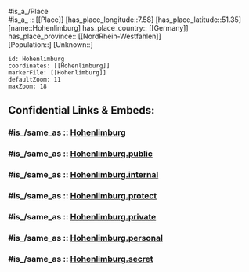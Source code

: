 ﻿---
confidential: public
isDeleted: false
location:
- 51.35
- 7.58
mapmarker: city
mapzoom:
- 7
- 12
SpocWebEntityId: 30980
tags:
- geo/City
type: City
---

#is_a_/Place  
#is_a_ :: [[Place]] 
[has_place_longitude::7.58] 
[has_place_latitude::51.35] 
[name::Hohenlimburg] 
has_place_country:: [[Germany]]  
has_place_province:: [[NordRhein-Westfahlen]]  
[Population::] 
[Unknown::] 


```leaflet
id: Hohenlimburg
coordinates: [[Hohenlimburg]] 
markerFile: [[Hohenlimburg]] 
defaultZoom: 11 
maxZoom: 18
```


## Confidential Links & Embeds: 

### #is_/same_as :: [Hohenlimburg](/_Standards/Earth/Continent/Europe/Europe~Central/Germany/Germany~West/Nordrhein-Westfalen/counties~NW/Hagen/Hohenlimburg.md) 

### #is_/same_as :: [Hohenlimburg.public](/_public/Earth/Continent/Europe/Europe~Central/Germany/Germany~West/Nordrhein-Westfalen/counties~NW/Hagen/Hohenlimburg.public.md) 

### #is_/same_as :: [Hohenlimburg.internal](/_internal/Earth/Continent/Europe/Europe~Central/Germany/Germany~West/Nordrhein-Westfalen/counties~NW/Hagen/Hohenlimburg.internal.md) 

### #is_/same_as :: [Hohenlimburg.protect](/_protect/Earth/Continent/Europe/Europe~Central/Germany/Germany~West/Nordrhein-Westfalen/counties~NW/Hagen/Hohenlimburg.protect.md) 

### #is_/same_as :: [Hohenlimburg.private](/_private/Earth/Continent/Europe/Europe~Central/Germany/Germany~West/Nordrhein-Westfalen/counties~NW/Hagen/Hohenlimburg.private.md) 

### #is_/same_as :: [Hohenlimburg.personal](/_personal/Earth/Continent/Europe/Europe~Central/Germany/Germany~West/Nordrhein-Westfalen/counties~NW/Hagen/Hohenlimburg.personal.md) 

### #is_/same_as :: [Hohenlimburg.secret](/_secret/Earth/Continent/Europe/Europe~Central/Germany/Germany~West/Nordrhein-Westfalen/counties~NW/Hagen/Hohenlimburg.secret.md)


